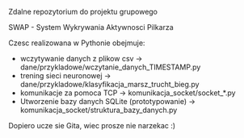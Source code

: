 Zdalne repozytorium do projektu grupowego

SWAP - System Wykrywania Aktywnosci Pilkarza


Czesc realizowana w Pythonie obejmuje:
- wczytywanie danych z plikow csv 	-> dane/przykladowe/wczytanie_danych_TIMESTAMP.py
- trening sieci neuronowej 			-> dane/przykladowe/klasyfikacja_marsz_trucht_bieg.py
- komunikacje za pomoca TCP 		-> komunikacja_socket/socket_*.py
- Utworzenie bazy danych SQLite (prototypowanie) -> komunikacja_socket/struktura_bazy_danych.py


Dopiero ucze sie Gita, wiec prosze nie narzekac :)
